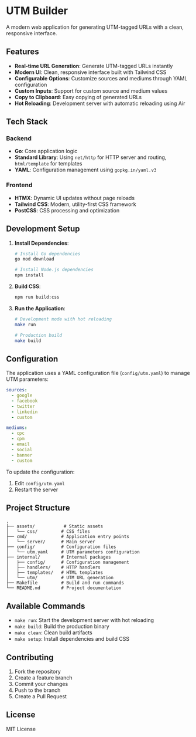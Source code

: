# UTM Builder

A modern web application for generating UTM-tagged URLs with a clean, responsive interface.

## Features

- **Real-time URL Generation**: Generate UTM-tagged URLs instantly
- **Modern UI**: Clean, responsive interface built with Tailwind CSS
- **Configurable Options**: Customize sources and mediums through YAML configuration
- **Custom Inputs**: Support for custom source and medium values
- **Copy to Clipboard**: Easy copying of generated URLs
- **Hot Reloading**: Development server with automatic reloading using Air

## Tech Stack

### Backend
- **Go**: Core application logic
- **Standard Library**: Using `net/http` for HTTP server and routing, `html/template` for templates
- **YAML**: Configuration management using `gopkg.in/yaml.v3`

### Frontend
- **HTMX**: Dynamic UI updates without page reloads
- **Tailwind CSS**: Modern, utility-first CSS framework
- **PostCSS**: CSS processing and optimization

## Development Setup

1. **Install Dependencies**:
   ```bash
   # Install Go dependencies
   go mod download

   # Install Node.js dependencies
   npm install
   ```

2. **Build CSS**:
   ```bash
   npm run build:css
   ```

3. **Run the Application**:
   ```bash
   # Development mode with hot reloading
   make run

   # Production build
   make build
   ```

## Configuration

The application uses a YAML configuration file (`config/utm.yaml`) to manage UTM parameters:

```yaml
sources:
  - google
  - facebook
  - twitter
  - linkedin
  - custom

mediums:
  - cpc
  - cpm
  - email
  - social
  - banner
  - custom
```

To update the configuration:
1. Edit `config/utm.yaml`
2. Restart the server

## Project Structure

```
.
├── assets/           # Static assets
│   └── css/         # CSS files
├── cmd/             # Application entry points
│   └── server/      # Main server
├── config/          # Configuration files
│   └── utm.yaml     # UTM parameters configuration
├── internal/        # Internal packages
│   ├── config/      # Configuration management
│   ├── handlers/    # HTTP handlers
│   ├── templates/   # HTML templates
│   └── utm/         # UTM URL generation
├── Makefile         # Build and run commands
└── README.md        # Project documentation
```

## Available Commands

- `make run`: Start the development server with hot reloading
- `make build`: Build the production binary
- `make clean`: Clean build artifacts
- `make setup`: Install dependencies and build CSS

## Contributing

1. Fork the repository
2. Create a feature branch
3. Commit your changes
4. Push to the branch
5. Create a Pull Request

## License

MIT License
